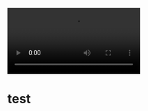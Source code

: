 
![file](https://user-images.githubusercontent.com/1419684/113261300-94f67f00-92cf-11eb-8aa7-6873dd759df7.mp4)

# test
